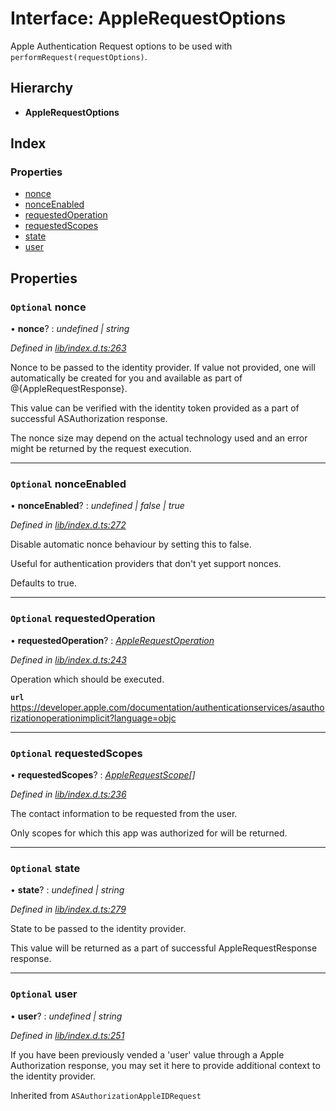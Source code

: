 
# Interface: AppleRequestOptions

Apple Authentication Request options to be used with `performRequest(requestOptions)`.

## Hierarchy

* **AppleRequestOptions**

## Index

### Properties

* [nonce](_lib_index_d_.applerequestoptions.md#optional-nonce)
* [nonceEnabled](_lib_index_d_.applerequestoptions.md#optional-nonceenabled)
* [requestedOperation](_lib_index_d_.applerequestoptions.md#optional-requestedoperation)
* [requestedScopes](_lib_index_d_.applerequestoptions.md#optional-requestedscopes)
* [state](_lib_index_d_.applerequestoptions.md#optional-state)
* [user](_lib_index_d_.applerequestoptions.md#optional-user)

## Properties

### `Optional` nonce

• **nonce**? : *undefined | string*

*Defined in [lib/index.d.ts:263](../../lib/index.d.ts#L263)*

Nonce to be passed to the identity provider. If value not provided, one will automatically
be created for you and available as part of @{AppleRequestResponse}.

This value can be verified with the identity token provided as a part of successful
ASAuthorization response.

The nonce size may depend on the actual technology used and an error might be returned by
the request execution.

___

### `Optional` nonceEnabled

• **nonceEnabled**? : *undefined | false | true*

*Defined in [lib/index.d.ts:272](../../lib/index.d.ts#L272)*

Disable automatic nonce behaviour by setting this to false.

Useful for authentication providers that don't yet support nonces.

Defaults to true.

___

### `Optional` requestedOperation

• **requestedOperation**? : *[AppleRequestOperation](../enums/_lib_index_d_.applerequestoperation.md)*

*Defined in [lib/index.d.ts:243](../../lib/index.d.ts#L243)*

Operation which should be executed.

**`url`** https://developer.apple.com/documentation/authenticationservices/asauthorizationoperationimplicit?language=objc

___

### `Optional` requestedScopes

• **requestedScopes**? : *[AppleRequestScope](../enums/_lib_index_d_.applerequestscope.md)[]*

*Defined in [lib/index.d.ts:236](../../lib/index.d.ts#L236)*

The contact information to be requested from the user.

Only scopes for which this app was authorized for will be returned.

___

### `Optional` state

• **state**? : *undefined | string*

*Defined in [lib/index.d.ts:279](../../lib/index.d.ts#L279)*

State to be passed to the identity provider.

This value will be returned as a part of successful AppleRequestResponse response.

___

### `Optional` user

• **user**? : *undefined | string*

*Defined in [lib/index.d.ts:251](../../lib/index.d.ts#L251)*

If you have been previously vended a 'user' value through a Apple Authorization response,
you may set it here to provide additional context to the identity provider.

Inherited from `ASAuthorizationAppleIDRequest`
